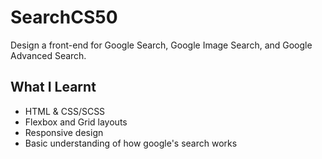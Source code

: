 # SearchCS50

Design a front-end for Google Search, Google Image Search, and Google Advanced Search.  

## What I Learnt

* HTML & CSS/SCSS
* Flexbox and Grid layouts
* Responsive design
* Basic understanding of how google's search works
